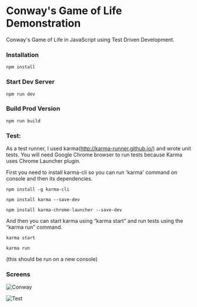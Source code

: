 # Conway's Game of Life Demonstration

Conway's Game of Life in JavaScript using Test Driven Development.


### Installation

```
npm install
```

### Start Dev Server

```
npm run dev
```

### Build Prod Version

```
npm run build
```

### Test:


As a test runner, I used karma(http://karma-runner.github.io/) and wrote unit tests. You will need Google Chrome browser to run tests because Karma uses Chrome Launcher plugin.

First you need to install karma-cli so you can run 'karma' command on console and then its dependencies.


```
npm install -g karma-cli

npm install karma --save-dev

npm install karma-chrome-launcher --save-dev

```

And then you can start karma using “karma start” and run tests using the “karma run” command.

```
karma start
```

```
karma run
```
(this should be run on a new console)


### Screens

![Conway](https://github.com/vmarinov2013/conway/blob/master/run.png)

![Test](https://github.com/vmarinov2013/conway/test1.png)
